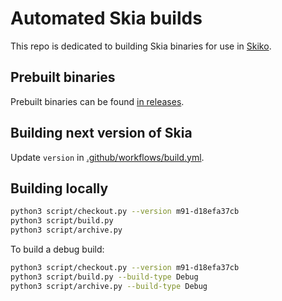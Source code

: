 # Automated Skia builds

This repo is dedicated to building Skia binaries for use in [Skiko](https://github.com/JetBrains/skiko).

## Prebuilt binaries

Prebuilt binaries can be found [in releases](https://github.com/JetBrains/skia-pack/releases).

## Building next version of Skia

Update `version` in [.github/workflows/build.yml](https://github.com/JetBrains/skia-pack/blob/master/.github/workflows/build.yml).

## Building locally

```sh
python3 script/checkout.py --version m91-d18efa37cb
python3 script/build.py
python3 script/archive.py
```

To build a debug build:

```sh
python3 script/checkout.py --version m91-d18efa37cb
python3 script/build.py --build-type Debug
python3 script/archive.py --build-type Debug
```
